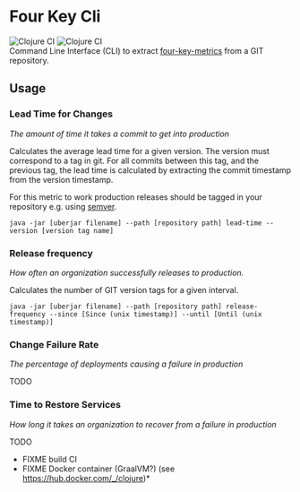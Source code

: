 # Four Key Cli

![Clojure CI](https://github.com/erwinvandenbeld/four-key-cli/actions/workflows/clojure.yml/badge.svg "Clojure CI") ![Clojure CI](https://github.com/erwinvandenbeld/four-key-cli/actions/workflows/release-package.yml/badge.svg "Clojure CI")
<br/>
Command Line Interface (CLI) to extract [four-key-metrics](https://www.thoughtworks.com/radar/techniques/four-key-metrics) from a GIT repository.

## Usage

### Lead Time for Changes
*The amount of time it takes a commit to get into production*

Calculates the average lead time for a given version. The version must correspond to a tag in git. For all commits between this 
tag, and the previous tag, the lead time is calculated by extracting the commit timestamp from the version timestamp. 

For this metric to work production releases should be tagged in your repository e.g. using  [semver](https://semver.org/).

`java -jar [uberjar filename] --path [repository path] lead-time --version [version tag name] `

### Release frequency
*How often an organization successfully releases to production.*

Calculates the number of GIT version tags for a given interval.

`java -jar [uberjar filename] --path [repository path] release-frequency --since [Since (unix timestamp)] --until [Until (unix timestamp)]`

### Change Failure Rate
*The percentage of deployments causing a failure in production*

TODO

### Time to Restore Services
*How long it takes an organization to recover from a failure in production*

TODO


- FIXME build CI
- FIXME Docker container (GraalVM?) (see https://hub.docker.com/_/clojure)*

